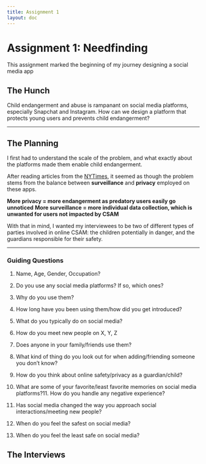 ```yaml
---
title: Assignment 1
layout: doc
---
```


# Assignment 1: Needfinding #

This assignment marked the beginning of my journey designing a social media app

## The Hunch ##
Child endangerment and abuse is rampanant on social media platforms, especially Snapchat and Instagram. How can we design a platform that protects young users and prevents child endangerment?

---

## The Planning ##
I first had to understand the scale of the problem, and what exactly about the platforms made them enable child endangerment.

After reading articles from the [NYTimes](https://www.nytimes.com/interactive/2019/09/28/us/child-sex-abuse.html), it seemed as though the problem stems from the balance between **surveillance** and **privacy** employed on these apps. 

**More privacy = more endangerment as predatory users easily go unnoticed**
**More surveillance = more individual data collection, which is unwanted for users not impacted by CSAM**

With that in mind, I wanted my interviewees to be two of different types of parties involved in online CSAM: the children potentially in danger, and the guardians responsible for their safety.

---

### Guiding Questions ###
1. Name, Age, Gender, Occupation?
2. Do you use any social media platforms? If so, which ones?
3. Why do you use them?
4. How long have you been using them/how did you get introduced?

5. What do you typically do on social media?
6. How do you meet new people on X, Y, Z
7. Does anyone in your family/friends use them? 
8. What kind of thing do you look out for when adding/friending someone you don’t know?
9. How do you think about online safety/privacy as a guardian/child?

10. What are some of your favorite/least favorite memories on social media platforms?11. How do you handle any negative experience?
12. Has social media changed the way you approach social interactions/meeting new people?
13. When do you feel the safest on social media? 
14. When do you feel the least safe on social media?

## The Interviews ##

